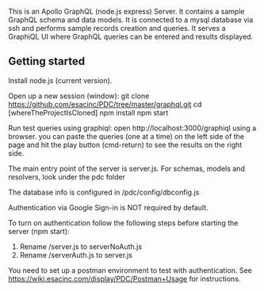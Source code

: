 This is an Apollo GraphQL (node.js express) Server. It contains a sample GraphQL schema and data models. It is connected to a mysql database via ssh and performs sample records creation and queries. It serves a GraphiQL UI where GraphQL queries can be entered and results displayed.

## Getting started

Install node.js (current version).

Open up a new session (window):
git clone https://github.com/esacinc/PDC/tree/master/graphql.git
cd [whereTheProjectIsCloned]
npm install
npm start

Run test queries using graphiql:
open http://localhost:3000/graphiql using a browser. you can paste the queries (one at a time) on the left side of the page and hit the play button (cmd-return) to see the results on the right side.

The main entry point of the server is server.js. For schemas, models and resolvers, look under the pdc folder 

The database info is configured in /pdc/config/dbconfig.js

Authentication via Google Sign-in is NOT required by default. 

To turn on authentication follow the following steps before starting the server (npm start): 

1) Rename /server.js to serverNoAuth.js
2) Rename /serverAuth.js to server.js
 
You need to set up a postman environment to test with authentication. See https://wiki.esacinc.com/display/PDC/Postman+Usage for instructions.






